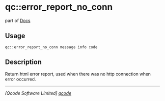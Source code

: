 qc::error_report_no_conn
========================

part of [Docs](../index.md)

Usage
-----
`qc::error_report_no_conn message info code`

Description
-----------
Return html error report, used when there was no http connection when error occurred.

----------------------------------
*[Qcode Software Limited] [qcode]*

[qcode]: http://www.qcode.co.uk "Qcode Software"